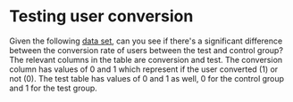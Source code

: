 # Testing user conversion

Given the following [data set](https://docs.google.com/spreadsheets/d/1WnKwSW--x835Uokeq6xInuHg3xxdOyoKcuVfFVcV870/edit?usp=sharing), can you see if there's a significant difference between the conversion rate of users between the test and control group? The relevant columns in the table are conversion and test. The conversion column has values of 0 and 1 which represent if the user converted (1) or not (0). The test table has values of 0 and 1 as well, 0 for the control group and 1 for the test group. 
